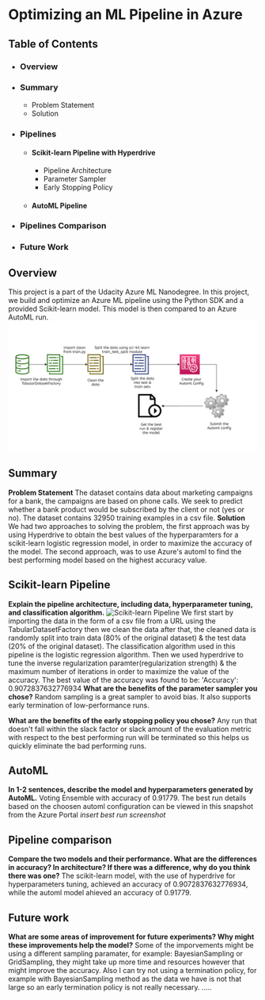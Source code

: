 # Optimizing an ML Pipeline in Azure
## Table of Contents
* ### Overview
* ### Summary
  * Problem Statement
  * Solution
* ### Pipelines
  * #### Scikit-learn Pipeline with Hyperdrive
     * Pipeline Architecture
     * Parameter Sampler
     * Early Stopping Policy
  * #### AutoML Pipeline
* ### Pipelines Comparison
* ### Future Work

## Overview
This project is a part of the Udacity Azure ML Nanodegree.
In this project, we build and optimize an Azure ML pipeline using the Python SDK and a provided Scikit-learn model.
This model is then compared to an Azure AutoML run.
![Screenshot](automl_pipeline.png)

## Summary
**Problem Statement** 
The dataset contains data about marketing campaigns for a bank, the campaigns are based on phone calls. We seek to predict whether a bank product would be subscribed by the client or not (yes or no).
The dataset contains 32950 training examples in a csv file.
**Solution**
We had two approaches to solving the problem, the first approach was by using Hyperdrive to obtain the best values of the hyperparamters for a scikit-learn logistic regression model, in order to maximize the accuracy of the model.
The second approach, was to use Azure's automl to find the best performing model based on the highest accuracy value.

## Scikit-learn Pipeline
**Explain the pipeline architecture, including data, hyperparameter tuning, and classification algorithm.**
![Scikit-learn Pipeline](https://github.com/dinaabdulrasoul/optimizing-an-ml-pipeline/blob/master/hyperdrive_pipeline.PNG)
We first start by importing the data in the form of a csv file from a URL using the TabularDatasetFactory then we clean the data after that, 
the cleaned data is randomly split into train data (80% of the original dataset) & the test data (20% of the original dataset).
The classification algorithm used in this pipeline is the logistic regression algorithm.
Then we used hyperdrive to tune the inverse regularization paramter(regularization strength) & the maximum number of iterations in order to maximize the value of the accuracy. The best value of the accuracy was found to be: 'Accuracy': 0.9072837632776934
**What are the benefits of the parameter sampler you chose?**
Random sampling is a great sampler to avoid bias. It also supports early termination of low-performance runs.

**What are the benefits of the early stopping policy you chose?**
Any run that doesn't fall within the slack factor or slack amount of the evaluation metric with respect to the best performing run will be terminated so this helps us quickly eliminate the bad performing runs.
## AutoML
**In 1-2 sentences, describe the model and hyperparameters generated by AutoML.**
Voting Ensemble with accuracy of 0.91779.
The best run details based on the choosen automl configuration can be viewed in this snapshot from the Azure Portal *insert best run screenshot*

## Pipeline comparison
**Compare the two models and their performance. What are the differences in accuracy? In architecture? If there was a difference, why do you think there was one?**
The scikit-learn model, with the use of hyperdrive for hyperparameters tuning, achieved an accuracy of 0.9072837632776934, while the automl model ahieved an accuracy of 0.91779.

## Future work
**What are some areas of improvement for future experiments? Why might these improvements help the model?**
Some of the imporvements might be using a different sampling paramater, for example: BayesianSampling or GridSampling, they might take up more time and resources however that might improve the accuracy.
Also I can try not using a termination policy, for example with BayesianSampling method as the data we have is not that large so an early termination policy is not really necessary. 
.....
